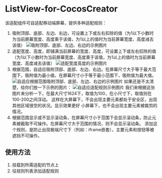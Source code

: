 # ListView-for-CocosCreator

该适配组件可自适配移动端屏幕，提供多种适配规则：

1. 吸附顶部、底部、左边、右边，可设置上下或左右扣除的值（为1以下小数时为当前屏幕宽度、高度乘于该值，为1以上的值时为当前屏幕宽度、高度减去该值）
   ![吸附顶部、底部、左边、右边的示例图片](https://img-blog.csdnimg.cn/20210305143844616.png?x-oss-process=image/watermark,type_ZmFuZ3poZW5naGVpdGk,shadow_10,text_aHR0cHM6Ly9ibG9nLmNzZG4ubmV0L2tlbnZz,size_16,color_FFFFFF,t_70)
2. 适配宽度、高度，即铺满当前屏幕的宽度、高度，可设置上下或左右扣除的值（为1以下小数时为当前屏幕宽度、高度乘于该值，为1以上的值时为当前屏幕宽度、高度减去该值）
   ![适配宽度高度的示例图片](https://img-blog.csdnimg.cn/20210305145340786.png?x-oss-process=image/watermark,type_ZmFuZ3poZW5naGVpdGk,shadow_10,text_aHR0cHM6Ly9ibG9nLmNzZG4ubmV0L2tlbnZz,size_16,color_FFFFFF,t_70)
3. 根据范围，自适应吸附顶部、底部、左边、右边。在屏幕尺寸大于等于最大范围下，吸附值为最小值，在屏幕尺寸小于等于最小范围下，吸附值为最大值。
   ![自适应根据范围吸附顶部、底部、左边、右边的示例图片](https://img-blog.csdnimg.cn/20210305145705495.png?x-oss-process=image/watermark,type_ZmFuZ3poZW5naGVpdGk,shadow_10,text_aHR0cHM6Ly9ibG9nLmNzZG4ubmV0L2tlbnZz,size_16,color_FFFFFF,t_70)
   如果还是不太清楚，给你们放一下示例的图片：
   ![自适应适配规则示例图片](https://img-blog.csdnimg.cn/20210305153400853.jpg?x-oss-process=image/watermark,type_ZmFuZ3poZW5naGVpdGk,shadow_10,text_aHR0cHM6Ly9ibG9nLmNzZG4ubmV0L2tlbnZz,size_16,color_FFFFFF,t_70)
   我们来根据这张图片来分析一下，在最大尺寸1624下，取值为100，在小尺寸下，取值则在100-200之间浮动。
   这样在大屏幕下，不会出现主要元素都处于安全区，出现其他区域很空的状况。显示效果更好
   小屏幕下，也不会出现主要元素被裁剪的情况。
4. 根据范围显示或不显示滚动条，在屏幕尺寸小于范围下会显示滚动条，防止元素被截取不可操作。在屏幕尺寸大于范围的情况，则不会显示滚动条。
   添加这个规则，是防止出现极端尺寸下（列如：iframe嵌套），主要元素和按钮等被遮挡不可操作。

## 使用方法

1. 挂载到所需适配的节点上
2. 往规则列表添加适配规则
